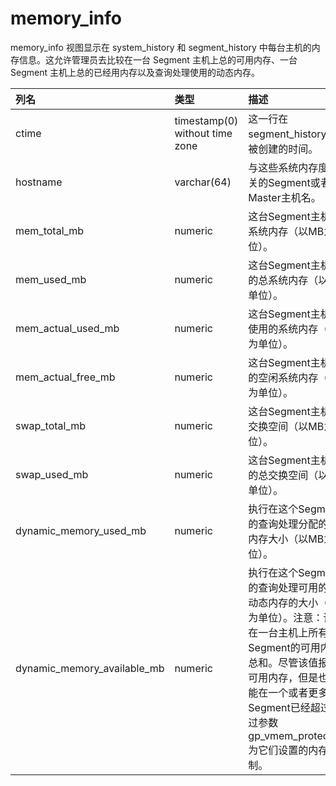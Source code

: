 # memory_info

memory\_info 视图显示在 system_history 和 segment_history 中每台主机的内存信息。这允许管理员去比较在一台 Segment 主机上总的可用内存、一台 Segment 主机上总的已经用内存以及查询处理使用的动态内存。

|列名|类型|描述|
|:---|:---|:---|
|ctime|timestamp(0) without time zone|这一行在segment_history表中被创建的时间。|
|hostname|varchar(64)|与这些系统内存度量相关的Segment或者Master主机名。|
|mem\_total\_mb|numeric|这台Segment主机的总系统内存（以MB为单位）。|
|mem\_used\_mb|numeric|这台Segment主机已用的总系统内存（以MB为单位）。|
|mem\_actual\_used_mb|numeric|这台Segment主机实际使用的系统内存（以MB为单位）。|
|mem\_actual\_free_mb|numeric|这台Segment主机实际的空闲系统内存（以MB为单位）。|
|swap\_total\_mb|numeric|这台Segment主机的总交换空间（以MB为单位）。|
|swap\_used\_mb|numeric|这台Segment主机已用的总交换空间（以MB为单位）。|
|dynamic\_memory\_used_mb|numeric|执行在这个Segment上的查询处理分配的动态内存大小（以MB为单位）。|
|dynamic\_memory\_available_mb|numeric|执行在这个Segment上的查询处理可用的额外动态内存的大小（以MB为单位）。注意：该值是在一台主机上所有Segment的可用内存的总和。尽管该值报告了可用内存，但是也有可能在一个或者更多Segment已经超过了通过参数gp\_vmem\_protect_limit为它们设置的内存限制。|

